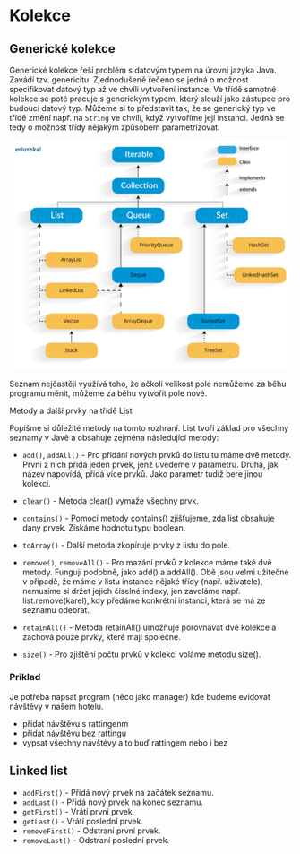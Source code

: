 # Kolekce

## Generické kolekce
Generické kolekce řeší problém s datovým typem na úrovni jazyka Java.
Zavádí tzv. genericitu. Zjednodušeně řečeno se jedná o možnost
specifikovat datový typ až ve chvíli vytvoření instance. Ve třídě
samotné kolekce se poté pracuje s generickým typem, který slouží jako
zástupce pro budoucí datový typ. Můžeme si to představit tak, že se
generický typ ve třídě změní např. na `String` ve chvíli,
když vytvoříme její instanci. Jedná se tedy o možnost třídy nějakým
způsobem parametrizovat.

![collections_hiearchie.png](..%2F..%2F..%2F..%2Fresources%2Fimage_md%2Fcollections_hiearchie.png)

Seznam nejčastěji využívá toho, že ačkoli velikost pole nemůžeme za
běhu programu měnit, můžeme za běhu vytvořit pole nové.


Metody a další prvky na třídě
List

Popišme si důležité metody na tomto rozhraní. List tvoří
základ pro všechny seznamy v Javě a obsahuje zejména následující
metody:


- `add()`, `addAll()` - Pro přidání nových prvků do listu tu máme dvě metody. První z nich přidá jeden prvek, jenž uvedeme v
	parametru. Druhá, jak název napovídá, přidá více prvků. Jako parametr
	tudíž bere jinou kolekci.

- `clear()` - Metoda clear() vymaže všechny prvk.

- `contains()` - Pomocí metody contains() zjišťujeme, zda list obsahuje daný prvek. Získáme hodnotu typu
	boolean.

- `toArray()` - Další metoda zkopíruje prvky z listu do pole.

- `remove()`, `removeAll()` - Pro mazání prvků z kolekce máme také dvě metody. Fungují podobně, jako add() a addAll(). Obě jsou velmi užitečné v případě, že máme v listu instance nějaké třídy (např. uživatele), nemusíme si držet jejich číselné indexy, jen zavoláme např. list.remove(karel), kdy předáme konkrétní instanci, která se má ze seznamu odebrat.

- `retainAll()` - Metoda retainAll() umožňuje porovnávat dvě kolekce a zachová pouze prvky, které mají společné.

- `size()` - Pro zjištění počtu prvků v kolekci voláme metodu size().
### Priklad
Je potřeba napsat program (něco jako manager) kde budeme evidovat návštěvy v našem hotelu.

- přidat návštěvu s rattingenm 
- přidat návštěvu bez rattingu
- vypsat všechny návštévy a to buď rattingem nebo i bez

## Linked list
- `addFirst()` - Přidá nový prvek na začátek seznamu.
- `addLast()` - Přidá nový prvek na konec seznamu.
- `getFirst()` - Vrátí první prvek.
- `getLast()` - Vrátí poslední prvek.
- `removeFirst()` - Odstraní první prvek.
- `removeLast()` - Odstraní poslední prvek.